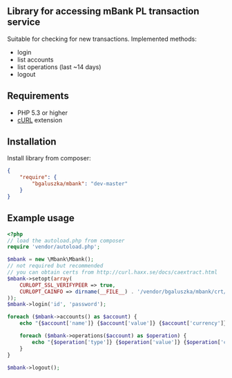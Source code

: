 Library for accessing mBank PL transaction service
--------------------------------------------------

Suitable for checking for new transactions. Implemented methods:

* login
* list accounts
* list operations (last ~14 days)
* logout

Requirements
------------

* PHP 5.3 or higher
* [cURL](http://www.php.net/manual/book.curl.php) extension

Installation
------------

Install library from composer:

```json
{
    "require": {
        "bgaluszka/mbank": "dev-master"
    }
}
```

Example usage
-------------

```php
<?php
// load the autoload.php from composer
require 'vendor/autoload.php';

$mbank = new \Mbank\Mbank();
// not required but recommended
// you can obtain certs from http://curl.haxx.se/docs/caextract.html
$mbank->setopt(array(
    CURLOPT_SSL_VERIFYPEER => true,
    CURLOPT_CAINFO => dirname(__FILE__) . '/vendor/bgaluszka/mbank/crt/cacert.pem',
));
$mbank->login('id', 'password');

foreach ($mbank->accounts() as $account) {
    echo "{$account['name']} {$account['value']} {$account['currency']}\n";

    foreach ($mbank->operations($account) as $operation) {
        echo "{$operation['type']} {$operation['value']} {$operation['currency']}\n";
    }
}

$mbank->logout();
```
